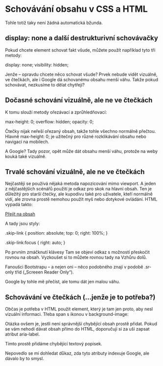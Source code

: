 # Schovávání obsahu v CSS a HTML

Tohle totiž taky není žádná automatická bžunda.

## display: none a další destrukturivní schovávačky

Pokud chcete element schovat fakt všude, můžete použít například tyto tři metody:

display: none; 
visibility: hidden;
<div hidden>…</div>

Jenže – opravdu chcete něco schovat všude? Prvek nebude vidět vizuálně, ve čtečkách, ale i Google dá schovanému obsahu menší váhu. Takže pokud schovávat, nezkusíme to dělat chytřeji?

## Dočasné schování vizuálně, ale ne ve čtečkách

K tomu slouží metody ořezávací a zprůhledňovací:

max-height: 0;
overflow: hidden;
opacity: 0;

Čtečky nijak neřeší ořezaný obsah, takže tohle všechno normálně přečtou.
Hlavně max-height: 0; je užitečný pro různé rozklikávání obsahu nebo navigací na mobilech.

A Google? Tady pozor, opět může dát obsahu menší váhu, protože na weby kouká také vizuálně.

## Trvalé schování vizuálně, ale ne ve čtečkách

Nejčastěji se používá nějaká metoda napozicování mimo viewport. A jeden z nějčastějších scénářů použití je odkaz pro skok na hlavní obsah. Ten je důležitý pro starší čtečky, ale kupodivu také pro uživatele, kteří normálně vidí, ale zrovna prostě nemohou použít myš nebo dotykové ovládání. HTML vypadá takto:

<a href="#main" class="skip-link">
  Přejít na obsah
</a>

A tady jsou styly:

.skip-link {
  position: absolute;
  top: 0;
  right: 100%;
}

.skip-link:focus {
  right: auto;
}

Po prvním zmáčknutí klávesy Tam se objeví odkaz s možností přeskočit rovnou na obsah. Vyzkoušet si to můžete rovnou tady na Vzhůru dolů.

Fanoušci Bootstrapu – a nejen oni – něco podobného znají v podobě .sr-only tříd („Screeen Reader Only“).

Google by tohle mě přečíst, ale tomu dát jen malou váhu.

## Schovávání ve čtečkách (…jenže je to potřeba?)

Občas je potřeba v HTML použít element, který je tam jen proto, aby nesl vizuální informaci. Třeba span s ikonou v background-image:

<span class="icon" aria-hidden="true">
</span>

Otázka ovšem je, jestli není správnější chybějící obsah prostě přidat. Pokud se vám nehodí dávat obsah přímo do HTML, doporučuji si za uši zapsat atribut aria-label.

<span class="icon" aria-label="Menu">
</span>

Tímto prostě přidáme chybějící textový popisek.

Nepovedlo se mi dohledat důkaz, zda tyto atributy indexuje Google, ale dávalo by to smysl.
